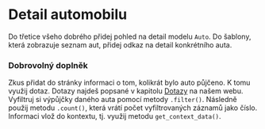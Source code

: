# Detail automobilu

Do třetice všeho dobrého přidej pohled na detail modelu `Auto`. Do šablony, která zobrazuje seznam aut, přidej odkaz na detail konkrétního auta.

### Dobrovolný doplněk

Zkus přidat do stránky informaci o tom, kolikrát bylo auto půjčeno. K tomu využij dotaz. Dotazy najdeš popsané v kapitolu [Dotazy](https://kodim.cz/czechitas/progr2-python/python-pro-web/dotazy) na našem webu. Vyfiltruj si výpůjčky daného auta pomocí metody `.filter()`. Následně použij metodu `.count()`, která vrátí počet vyfiltrovaných záznamů jako číslo. Informaci vlož do kontextu, tj. využij metodu `get_context_data()`.
